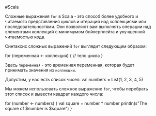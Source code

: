#Scala 

Сложные выражения `for` в Scala - это способ более удобного и читаемого представления циклов и итераций над коллекциями или последовательностями. Они позволяют вам выполнять операции над элементами коллекций с минимумом бойлерплейта и улучшенной читаемостью кода.

Синтаксис сложных выражений `for` выглядит следующим образом:

for (переменная <- коллекция) {
  // тело цикла
}

Здесь `переменная` - это временная переменная, которая будет принимать значения из `коллекции`.

Допустим, у нас есть список чисел:
val numbers = List(1, 2, 3, 4, 5)

Мы можем использовать сложное выражение `for`, чтобы перебрать этот список и вывести квадрат каждого числа:

for (number <- numbers) {
  val square = number * number
  println(s"The square of $number is $square")
}
